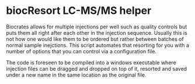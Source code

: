 # biocResort LC-MS/MS helper

Biocrates allows for multiple injections per well such as quality controls but puts them all right after each other in the injection sequence. Usually this is not how one would like them to be ordered but rather between batches of normal sample inejctions. This script automates that resorting for you with a number of options that you can control via a configuration file.

The code is foreseen to be compiled into a windows executable where injection files can be dragged and dropped on top of it, resorted and saved under a new name in the same location as the original file.

